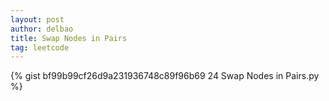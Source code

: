 ```yaml
---
layout: post
author: delbao
title: Swap Nodes in Pairs 
tag: leetcode
---
```


{% gist bf99b99cf26d9a231936748c89f96b69 24 Swap Nodes in Pairs.py %}
